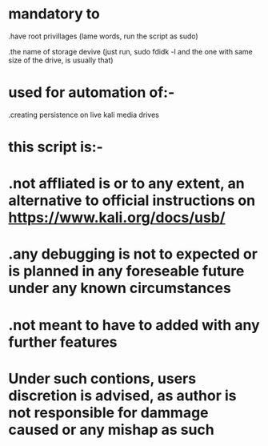 # mandatory to 
.have root privillages (lame words, run the script as sudo)

.the name of storage devive (just run, sudo fdidk -l and the one with same size of the drive, is usually that)

# used for automation of:-
.creating persistence on live kali media drives

# this script is:-
# .not affliated is or to any extent, an alternative to official instructions on https://www.kali.org/docs/usb/ 

# .any debugging is not to expected or is planned in any foreseable future under any known circumstances

# .not meant to have to added with any further features

# Under such contions, users discretion is advised, as author is not responsible for dammage caused or any mishap as such
